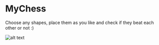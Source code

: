 # MyChess
Choose any shapes, place them as you like and check if they beat each other or not :)

![alt text](https://pp.userapi.com/c638117/v638117080/47bf6/vivm2d2iM78.jpg)
